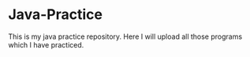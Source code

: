 # Java-Practice
This is my java practice repository. Here I will upload all those programs which I have practiced.
